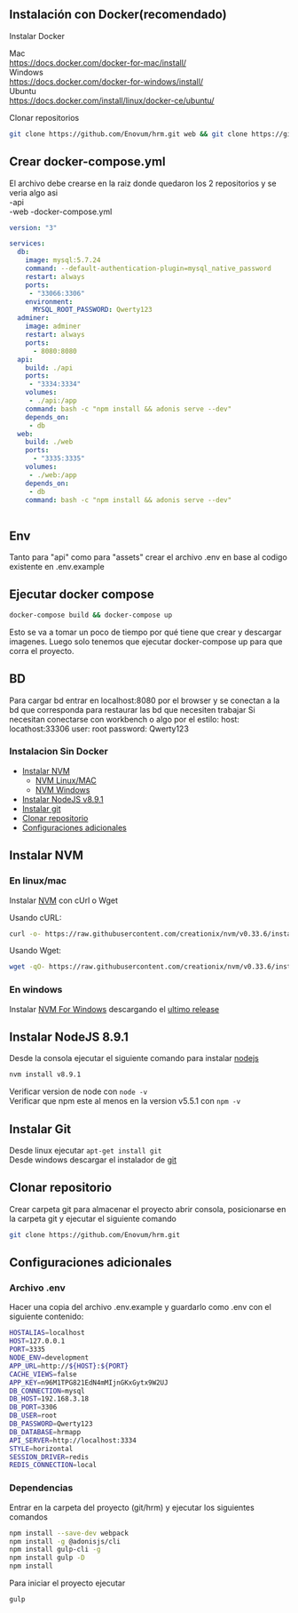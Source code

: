 ## Instalación con Docker(recomendado)

Instalar Docker

  Mac  
    https://docs.docker.com/docker-for-mac/install/  
  Windows  
    https://docs.docker.com/docker-for-windows/install/  
  Ubuntu  
    https://docs.docker.com/install/linux/docker-ce/ubuntu/  

Clonar repositorios

```bash
git clone https://github.com/Enovum/hrm.git web && git clone https://github.com/Enovum/api.git
```

## Crear docker-compose.yml
El archivo debe crearse en la raiz donde quedaron los 2 repositorios y se veria algo asi  
-api    
-web 
-docker-compose.yml  
```yml
version: "3"

services:
  db:
    image: mysql:5.7.24
    command: --default-authentication-plugin=mysql_native_password
    restart: always
    ports:
     - "33066:3306"
    environment:
      MYSQL_ROOT_PASSWORD: Qwerty123
  adminer:
    image: adminer
    restart: always
    ports:
      - 8080:8080
  api:
    build: ./api
    ports:
     - "3334:3334"
    volumes:
     - ./api:/app
    command: bash -c "npm install && adonis serve --dev"
    depends_on:
     - db
  web:
    build: ./web
    ports:
      - "3335:3335"
    volumes:
     - ./web:/app
    depends_on:
     - db
    command: bash -c "npm install && adonis serve --dev"
    
```
## Env

   Tanto para "api" como para "assets" crear el archivo .env en base al codigo existente en .env.example  
   
## Ejecutar docker compose

```bash
docker-compose build && docker-compose up
```
Esto se va a tomar un poco de tiempo por qué tiene que crear y descargar imagenes. Luego solo tenemos que ejecutar docker-compose up para que corra el proyecto.


## BD 
Para cargar bd entrar en localhost:8080 por el browser y se conectan a la bd que corresponda para restaurar las bd que necesiten trabajar
Si necesitan conectarse con workbench o algo por el estilo:
host: locathost:33306 
user: root 
password: Qwerty123

### Instalacion Sin Docker
 
  - [Instalar NVM](#instalar-nvm) 
    - [NVM Linux/MAC](#en-linuxmac)
    - [NVM Windows](#en-windows)
  - [Instalar NodeJS v8.9.1](#instalar-nodejs-891) 
  - [Instalar git](#instalar-git)
  - [Clonar repositorio](#clonar-repositorio)  
  - [Configuraciones adicionales](#configuraciones-adicionales)

## Instalar NVM

### En linux/mac 
Instalar [NVM](https://github.com/creationix/nvm) con cUrl o Wget

Usando cURL:
```bash
curl -o- https://raw.githubusercontent.com/creationix/nvm/v0.33.6/install.sh | bash
```
Usando Wget:
```bash
wget -qO- https://raw.githubusercontent.com/creationix/nvm/v0.33.6/install.sh | bash
```

### En windows 
Instalar [NVM For Windows](https://github.com/coreybutler/nvm-windows) descargando el [ultimo release](https://github.com/coreybutler/nvm/releases)


## Instalar NodeJS 8.9.1
Desde la consola ejecutar el siguiente comando para instalar [nodejs](https://nodejs.org)
```bash
nvm install v8.9.1
```
Verificar version de node con `node -v`  
Verificar que npm este al menos en la version v5.5.1 con `npm -v`

## Instalar Git

Desde linux ejecutar `apt-get install git`  
Desde windows descargar el instalador de [git](https://git-scm.com/download/win)

## Clonar repositorio
Crear carpeta git para almacenar el proyecto abrir consola, posicionarse en la carpeta git y ejecutar el siguiente comando

```bash
git clone https://github.com/Enovum/hrm.git
```

## Configuraciones adicionales

### Archivo .env
Hacer una copia del archivo .env.example y guardarlo como .env con el siguiente contenido:

```bash
HOSTALIAS=localhost
HOST=127.0.0.1
PORT=3335
NODE_ENV=development
APP_URL=http://${HOST}:${PORT}
CACHE_VIEWS=false
APP_KEY=n96M1TPG821EdN4mMIjnGKxGytx9W2UJ
DB_CONNECTION=mysql
DB_HOST=192.168.3.18
DB_PORT=3306
DB_USER=root
DB_PASSWORD=Qwerty123
DB_DATABASE=hrmapp
API_SERVER=http://localhost:3334
STYLE=horizontal
SESSION_DRIVER=redis
REDIS_CONNECTION=local
```

### Dependencias
Entrar en la carpeta del proyecto (git/hrm) y ejecutar los siguientes comandos

```bash
npm install --save-dev webpack
npm install -g @adonisjs/cli
npm install gulp-cli -g
npm install gulp -D
npm install
```

Para iniciar el proyecto ejecutar 
```bash
gulp
```


